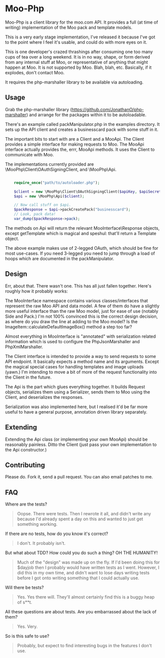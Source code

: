 Moo-Php
=======

Moo-Php is a client library for the moo.com API. It provides a full (at time of writing) implementation of the Moo pack
and template models.

This is a very early stage implementation, I've released it because I've got to the point where I feel it's usable, and
could do with more eyes on it.

This is one developer's crazed thrashings after consuming one too many cups of tea over a long weekend. It is in no way,
shape, or form derived from any internal stuff at Moo, or representative of anything that might happen at Moo. It is not
supported by Moo. Blah, blah, etc. Basically, if it explodes, don't contact Moo.

It requires the php-marshaller library to be available via autoloading.

Usage
-----
Grab the php-marshaller library (https://github.com/JonathanO/php-marshaller) and arrange for the packages within it
to be autoloadable.

There's an example called packManipulator.php in the examples directory. It sets up the API client and creates a
businesscard pack with some stuff in it.

The important bits to start with are a Client and a MooApi. The Client provides a simple interface for making requests
to Moo. The MooApi interface actually provides the, errr, MooApi methods. It uses the Client to communicate with Moo.

The implementations currently provided are \MooPhp\Client\OAuthSigningClient, and \MooPhp\Api.

```php

    require_once("path/to/autoloader.php");

    $client = new \MooPhp\Client\OAuthSigningClient($apiKey, $apiSecret);
    $api = new \MooPhp\Api($client);

    // Now call stuff on $api.
    $packResponse = $api->packCreatePack("businesscard");
    // Look, pack data!
    var_dump($packResponse->pack);

```

The methods on Api will return the relevant MooInterface\Response objects, except getTemplate which is magical and
speshul: that'll return a Template object.

The above example makes use of 2-legged OAuth, which should be fine for most use-cases. If you need 3-legged you need
to jump through a load of hoops which are documented in the packManipulator.

Design
------

Err, about that. There wasn't one. This has all just fallen together. Here's roughly how it probably works:

The MooInterface namespace contains various classes/interfaces that represent the raw Moo API and data model. A few of
them do have a slightly more useful interface than the raw Moo model, just for ease of use (notably Side and Pack.) I'm
not 100% convinced this is the correct design decision, as where do you draw the line at adding to the Moo model? Is
the ImageItem::calculateDefaultImageBox() method a step too far?

Almost everything in MooInterface is "annotated" with serialization related information which is used to configure
the PhpJsonMarshaller and PhpXmlMarshaller.

The Client interface is intended to provide a way to send requests to some API endpoint. It basically expects a method
name and its arguments. Except the magical special cases for handling templates and image uploads (yawn.) I'm intending
to move a bit of more of the request functionality into the Client in the future.

The Api is the part which glues everything together. It builds Request objects, serializes them using a Serializer,
sends them to Moo using the Client, and deserializes the responses.

Serialization was also implemented here, but I realised it'd be far more useful to have a general purpose, annotation
driven library separately.

Extending
---------
Extending the Api class (or implementing your own MooApi) should be reasonably painless. Ditto the Client (just pass
your own implementation to the Api constructor.)

Contributing
------------
Please do. Fork it, send a pull request. You can also email patches to me.

FAQ
---
Where are the tests?
> Oopse. There were tests. Then I rewrote it all, and didn't write any because I'd already spent a day on this and
> wanted to just get something working.

If there are no tests, how do you know it's correct?
> I don't. It probably isn't.

But what about TDD? How could you do such a thing? OH THE HUMANITY!
> Much of the "design" was made up on the fly. If I'd been doing this for $dayjob then I probably would have written
> tests as I went. However, I did this in my own time, and didn't want to lose days writing tests before I got onto
> writing something that I could actually use.

Will there be tests?
> Yes. Yes there will. They'll almost certainly find this is a buggy heap of s**t.

All these questions are about tests. Are you embarrassed about the lack of them?
> Yes. Very.

So is this safe to use?
> Probably, but expect to find interesting bugs in the features I don't use.


